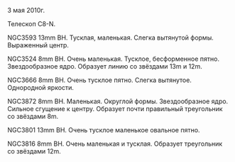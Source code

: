 3 мая 2010г.

Телескоп C8-N.

NGC3593 13mm BH. Тусклая, маленькая. Слегка вытянутой формы. Выраженный центр.

NGC3524 8mm BH. Очень маленькая. Тусклое, бесформенное пятно. Звездообразное ядро. Образует линию со звёздами 13m и 12m.

NGC3666 8mm BH. Очень тусклое пятно. Слегка вытянутое. Однородной яркости.

NGC3872 8mm BH. Маленькая. Округлой формы. Звездообразное ядро. Сильное сгущение к центру. Образует почти правильный треугольник со звёздами 8m.

NGC3801 13mm BH. Очень тусклое маленькое овальное пятно.

NGC3816 8mm BH. Очень маленькая и тусклая. Образует треугольник со звёздами 12m.